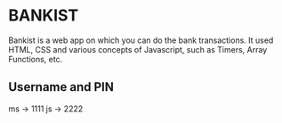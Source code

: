 # BANKIST
Bankist is a web app on which you can do the bank transactions. It used HTML, CSS and various concepts of Javascript, such as Timers, Array Functions, etc.

## Username and PIN
ms -> 1111
js -> 2222
